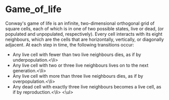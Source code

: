 # Game_of_life
Conway's game of life is an infinite, two-dimensional orthogonal grid of square cells, each of which is in one of two possible states, live or dead, (or populated and unpopulated, respectively). Every cell interacts with its eight neighbours, which are the cells that are horizontally, vertically, or diagonally adjacent. At each step in time, the following transitions occur:
<ul>
<li>Any live cell with fewer than two live neighbours dies, as if by underpopulation.<\li>
<li>Any live cell with two or three live neighbours lives on to the next generation.<\li>
<li>Any live cell with more than three live neighbours dies, as if by overpopulation.<\li>
<li>Any dead cell with exactly three live neighbours becomes a live cell, as if by reproduction.<\li>
 <\ul>
 
